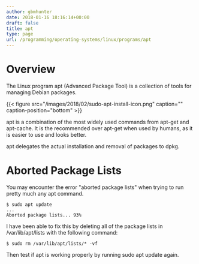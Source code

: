 ```yaml
---
author: gbmhunter
date: 2018-01-16 18:16:14+00:00
draft: false
title: apt
type: page
url: /programming/operating-systems/linux/programs/apt
---
```


# Overview




The Linux program apt (Advanced Package Tool) is a collection of tools for managing Debian packages.




{{< figure src="/images/2018/02/sudo-apt-install-icon.png" caption="" caption-position="bottom" >}}




apt is a combination of the most widely used commands from apt-get and apt-cache. It is the recommended over apt-get when used by humans, as it is easier to use and looks better.




apt delegates the actual installation and removal of packages to dpkg.




# Aborted Package Lists




You may encounter the error "aborted package lists" when trying to run pretty much any apt command.



    
    $ sudo apt update
    ...
    Aborted package lists... 93%




I have been able to fix this by deleting all of the package lists in /var/lib/apt/lists with the following command:



    
    $ sudo rm /var/lib/apt/lists/* -vf




Then test if apt is working properly by running sudo apt update again.
